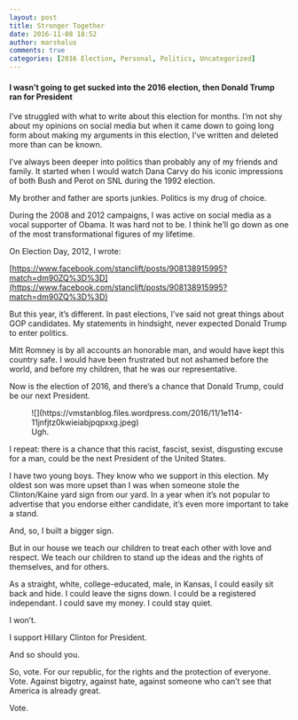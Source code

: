 ```yaml
---
layout: post
title: Stronger Together
date: 2016-11-08 18:52
author: marshalus
comments: true
categories: [2016 Election, Personal, Politics, Uncategorized]
---
```


#### I wasn’t going to get sucked into the 2016 election, then Donald Trump ran for President

I’ve struggled with what to write about this election for months. I’m not shy about my opinions on social media but when it came down to going long form about making my arguments in this election, I’ve written and deleted more than can be known.

I’ve always been deeper into politics than probably any of my friends and family. It started when I would watch Dana Carvy do his iconic impressions of both Bush and Perot on SNL during the 1992 election.

My brother and father are sports junkies. Politics is my drug of choice.

During the 2008 and 2012 campaigns, I was active on social media as a vocal supporter of Obama. It was hard not to be. I think he’ll go down as one of the most transformational figures of my lifetime.

On Election Day, 2012, I wrote:

[https://www.facebook.com/stanclift/posts/908138915995?match=dm90ZQ%3D%3D](https://www.facebook.com/stanclift/posts/908138915995?match=dm90ZQ%3D%3D)

But this year, it’s different. In past elections, I’ve said not great things about GOP candidates. My statements in hindsight, never expected Donald Trump to enter politics.

Mitt Romney is by all accounts an honorable man, and would have kept this country safe. I would have been frustrated but not ashamed before the world, and before my children, that he was our representative.

Now is the election of 2016, and there’s a chance that Donald Trump, could be our next President.

<figure class="wp-caption">![](https://vmstanblog.files.wordpress.com/2016/11/1e114-11jnfjtz0kwieiabjpqpxxg.jpeg)

<figcaption class="wp-caption-text">Ugh.</figcaption>

</figure>

I repeat: there is a chance that this racist, fascist, sexist, disgusting excuse for a man, could be the next President of the United States.

I have two young boys. They know who we support in this election. My oldest son was more upset than I was when someone stole the Clinton/Kaine yard sign from our yard. In a year when it’s not popular to advertise that you endorse either candidate, it’s even more important to take a stand.

And, so, I built a bigger sign.

But in our house we teach our children to treat each other with love and respect. We teach our children to stand up the ideas and the rights of themselves, and for others.

As a straight, white, college-educated, male, in Kansas, I could easily sit back and hide. I could leave the signs down. I could be a registered independant. I could save my money. I could stay quiet.

I won’t.

I support Hillary Clinton for President.

And so should you.

So, vote. For our republic, for the rights and the protection of everyone. Vote. Against bigotry, against hate, against someone who can’t see that America is already great.

Vote.